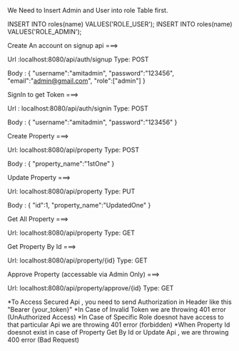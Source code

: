 We Need to Insert Admin and User into role Table first.
  
INSERT INTO roles(name) VALUES('ROLE_USER');
INSERT INTO roles(name) VALUES('ROLE_ADMIN');

Create An account on signup api ===>

Url :localhost:8080/api/auth/signup
Type: POST

Body :
     {
    "username":"amitadmin",
    "password":"123456",
    "email":"admin@gmail.com",
    "role":["admin"]
}

SignIn to get Token ===>

Url : localhost:8080/api/auth/signin
Type: POST


Body : {
    "username":"amitadmin",
    "password":"123456"
}


Create Property ===>


Url: localhost:8080/api/property
Type: POST

Body :
     {
    "property_name":"1stOne"
}

Update Property ===>

Url: localhost:8080/api/property
Type: PUT

Body :
      {
     "id":1,
    "property_name":"UpdatedOne"
}


Get All Property ===>

Url: localhost:8080/api/property
Type: GET


Get Property By Id ===>

Url: localhost:8080/api/property/{id}
Type: GET



Approve Property (accessable via Admin Only) ===>


Url: localhost:8080/api/property/approve/{id}
Type: GET

*To Access Secured Api , you need to send Authorization in Header like this "Bearer {your_token}"
*In Case of Invalid Token we are throwing 401 error (UnAuthorized Access)
*In Case of Specific Role doesnot have access to that particular Api we are throwing 401 error (forbidden)
*When Property Id doesnot exist in case of Property Get By Id or Update Api , we are throwing 400 error (Bad Request)

